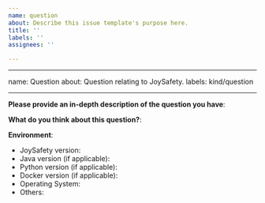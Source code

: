 ```yaml
---
name: question
about: Describe this issue template's purpose here.
title: ''
labels: ''
assignees: ''

---
```


---
name: Question
about: Question relating to JoySafety.
labels: kind/question

---

<!-- Please use this template while asking a new question. Thanks!
Please make sure you have read the FAQ and searched the issue list.
- FAQ: https://github.com/jd-opensource/JoySafety/blob/main/docs/FAQ.md
- Issues: https://github.com/jd-opensource/JoySafety/issues?q=is%3Aissue+
-->
**Please provide an in-depth description of the question you have**:

**What do you think about this question?**:

**Environment**:
- JoySafety version:
- Java version (if applicable):
- Python version (if applicable):
- Docker version (if applicable):
- Operating System:
- Others:
